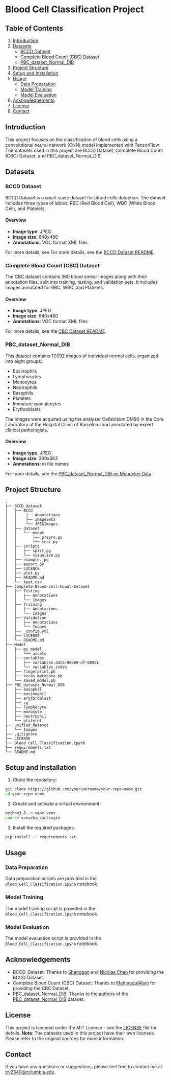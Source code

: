 # Blood Cell Classification Project

## Table of Contents
1. [Introduction](#introduction)
2. [Datasets](#datasets)
    * [BCCD Dataset](#bccd-dataset)
    * [Complete Blood Count (CBC) Dataset](#complete-blood-count-cbc-dataset)
    * [PBC_dataset_Normal_DIB](#pbc_dataset_normal_dib)
3. [Project Structure](#project-structure)
4. [Setup and Installation](#setup-and-installation)
5. [Usage](#usage)
    * [Data Preparation](#data-preparation)
    * [Model Training](#model-training)
    * [Model Evaluation](#model-evaluation)
6. [Acknowledgements](#acknowledgements)
7. [License](#license)
8. [Contact](#contact)

## Introduction
This project focuses on the classification of blood cells using a convolutional 
neural network (CNN) model implemented with TensorFlow. The datasets used in 
this project are BCCD Dataset, Complete Blood Count (CBC) Dataset, and 
PBC_dataset_Normal_DIB,

## Datasets
### BCCD Dataset
BCCD Dataset is a small-scale dataset for blood cells detection. The dataset includes
three types of lables: RBC (Red Blood Cell), WBC (White Blood Cell), and Platelets.

#### Overview
* **Image type**: JPEG
* **Image size**: 640x480
* **Annotations**: VOC format XML files

For more details, see For more details, see the [BCCD Dataset README](https://github.com/Shenggan/BCCD_Dataset/blob/master/README.md).

### Complete Blood Count (CBC) Dataset
The CBC dataset contains 360 blood smear images along with their annotation files, 
split into training, testing, and validation sets. It includes images annotated for
RBC, WBC, and Platelets.

#### Overview
* **Image type**: JPEG
* **Image size**: 640x480
* **Annotations**: VOC format XML files

For more details, see the [CBC Dataset README](https://github.com/MahmudulAlam/Complete-Blood-Cell-Count-Dataset/blob/master/README.md).

### PBC_dataset_Normal_DIB
This dataset contains 17,092 images of individual normal cells, organized into eight groups:
* Eosinophils
* Lymphocytes
* Monocytes
* Neutrophils
* Basophils
* Platelets
* Immature granulocytes
* Erythroblasts

The images were acquired using the analyzer CellaVision DM96 in the Core Laboratory
at the Hospital Clinic of Barcelona and annotated by expert clinical pathologists.

#### Overview
* **Image type**: JPEG
* **Image size**: 360x363
* **Annotations**: in file names

For more details, see the [PBC_dataset_Normal_DIB on Mendeley Data](https://data.mendeley.com/datasets/snkd93bnjr/1).
## Project Structure
```
.
├── BCCD_dataset
│   ├── BCCD
│   │    ├── Annotations
│   │    ├── ImageSets
│   │    └── JPEGImages
│   ├── dataset
│   │   └── mxnet
│   │       ├── prepro.py
│   │       └── test.py
│   ├── scripts
│   │   ├── split.py
│   │   └── visualize.py
│   ├── example.jpg
│   ├── export.py
│   ├── LICENCE
│   ├── plot.py
│   ├── README.md
│   └── test.csv
├── Complete-Blood-Cell-Count-Dataset
│   ├── Testing
│   │   ├── Annotations
│   │   └── Images
│   ├── Training
│   │   ├── Annotations
│   │   └── Images
│   ├── Validation
│   │   ├── Annotations
│   │   └── Images
│   ├── _config.yml
│   ├── LICENSE
│   └── README.md
├── Model
│   ├── my_model
│   │   └── assets
│   ├── variables
│   │   ├── variables.data-00000-of-00001
│   │   └── variables.index
│   ├── fingerprint.pb
│   ├── keras_metadata.pb
│   └── saved_model.pb
├── PBC_dataset_Normal_DIB
│   ├── basophil
│   ├── eosinophil
│   ├── erythroblast
│   ├── ig
│   ├── lymphocyte
│   ├── monocyte
│   ├── neutrophil
│   └── platelet
├── unified_dataset
│   └── Images
├── .gitignore
├── LICENSE
├── Blood_Cell_Classification.ipynb
├── requirements.txt
└── README.md
```
## Setup and Installation
1. Clone the repository:
```bash
git clone https://github.com/yourusername/your-repo-name.git
cd your-repo-name
```
2. Create and activate a virtual environment:
```bash
python3.8 -m venv venv
source venv/bin/activate
```
3. Install the required packages:
```bash
pip install -r requirements.txt
```
## Usage
### Data Preparation
Data preparation scripts are provided in the `Blood_Cell_Classification.ipynb` notebook.
### Model Training
The model training script is provided in the `Blood_Cell_Classification.ipynb` notebook.
### Model Evaluation
The model evaluation script is provided in the `Blood_Cell_Classification.ipynb` notebook.
## Acknowledgements
* BCCD_Dataset: Thanks to [Shenggan](https://github.com/Shenggan) and [Nicolas Chen](https://github.com/nicolaschen1) for providing the BCCD Dataset.
* Complete Blood Count (CBC) Dataset: Thanks to [MahmudulAlam](https://github.com/MahmudulAlam/Complete-Blood-Cell-Count-Dataset/commits?author=MahmudulAlam) for providing the CBC Dataset.
* PBC_dataset_Normal_DIB: Thanks to the authors of the [PBC_dataset_Normal_DIB](https://data.mendeley.com/datasets/snkd93bnjr/1) dataset.
## License
This project is licensed under the MIT License - see the [LICENSE](LICENSE) file for details.
**Note**: The datasets used in this project have their own licenses. Please refer to the original sources for more information.
## Contact 
If you have any questions or suggestions, please feel free to contact me at [bv2340@columbia.edu](bv2340@columbia.edu).

